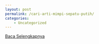 ```yaml
---
layout: post
permalink: /cari-arti-mimpi-sepatu-putih/
categories:
    - Uncategorized
---
```


[Baca Selengkapnya](/09)